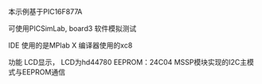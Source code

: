 本示例基于PIC16F877A

可使用PICSimLab, board3  软件模拟测试

IDE 使用的是MPlab X
编译器使用的xc8

功能
       LCD显示， LCD为hd44780
       EEPROM：24C04
       MSSP模块实现的I2C主模式与EEPROM通信
